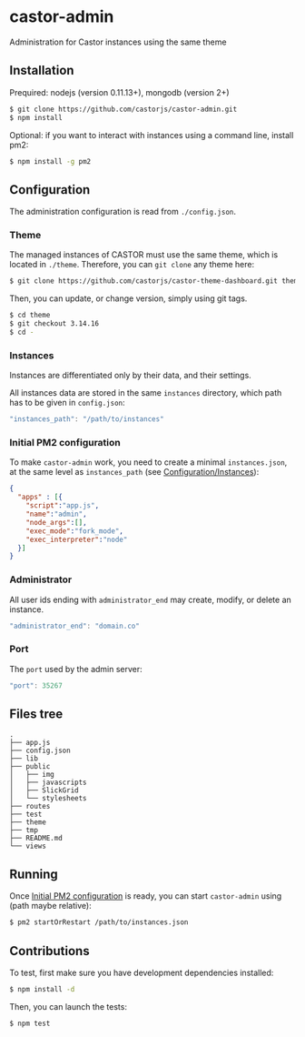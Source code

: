 castor-admin
============

Administration for Castor instances using the same theme

## Installation

Prequired: nodejs (version 0.11.13+), mongodb (version 2+)

```bash
$ git clone https://github.com/castorjs/castor-admin.git
$ npm install
```

Optional: if you want to interact with instances using a command line, install pm2:

```bash
$ npm install -g pm2
```

## Configuration

The administration configuration is read from `./config.json`.

### Theme

The managed instances of CASTOR must use the same theme, which is located in  `./theme`.
Therefore, you can `git clone` any theme here:

```bash
$ git clone https://github.com/castorjs/castor-theme-dashboard.git theme
```

Then, you can update, or change version, simply using git tags.

```bash
$ cd theme
$ git checkout 3.14.16
$ cd -
```

### Instances

Instances are differentiated only by their data, and their settings.

All instances data are stored in the same `instances` directory, which path has to be given in `config.json`:

```javascript
"instances_path": "/path/to/instances"
```

### Initial PM2 configuration

To make `castor-admin` work, you need to create a minimal `instances.json`, at the same level as `instances_path` (see [Configuration/Instances](#instances)):

```json
{
  "apps" : [{
    "script":"app.js",
    "name":"admin",
    "node_args":[],
    "exec_mode":"fork_mode",
    "exec_interpreter":"node"
  }]
}
```

### Administrator

All user ids ending with `administrator_end` may create, modify, or delete an instance.

```javascript
"administrator_end": "domain.co"
```

### Port

The `port` used by the admin server:

```javascript
"port": 35267
```


## Files tree

```
.
├── app.js
├── config.json
├── lib
├── public
│   ├── img
│   ├── javascripts
│   ├── SlickGrid
│   └── stylesheets
├── routes
├── test
├── theme
├── tmp
├── README.md
└── views
```

## Running

Once  [Initial PM2 configuration](#initial-pm2-configuration) is ready, you can start `castor-admin` using (path maybe relative):

```bash
$ pm2 startOrRestart /path/to/instances.json
```

## Contributions

To test, first make sure you have development dependencies installed:

```bash
$ npm install -d
```

Then, you can launch the tests:

```bash
$ npm test
```